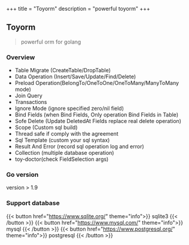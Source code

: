 +++
title = "Toyorm"
description = "powerful toyorm"
+++

## Toyorm

> powerful orm for golang

### Overview

- Table Migrate (CreateTable/DropTable)
- Data Operation (Insert/Save/Update/Find/Delete)
- Preload Operation(BelongTo/OneToOne/OneToMany/ManyToMany mode)
- Join Query
- Transactions
- Ignore Mode (ignore specified zero/nil field)
- Bind Fields (when Bind Fields, Only operation Bind Fields in Table)
- Sofe Delete (Update DeletedAt Fields replace real delete operation)
- Scope (Custom sql build)
- Thread safe if comply with the agreement
- Sql Template (custom your sql syntax)
- Result And Error (record sql operation log and error)
- Collection (multiple database operation)
- toy-doctor(check FieldSelection args)

### Go version

version > 1.9

### Support database

{{< button href="https://www.sqlite.org/" theme="info">}} sqlite3 {{< /button >}}
{{< button href="https://www.mysql.com/" theme="info">}} mysql {{< /button >}}
{{< button href="https://www.postgresql.org/" theme="info">}} postgresql {{< /button >}}






